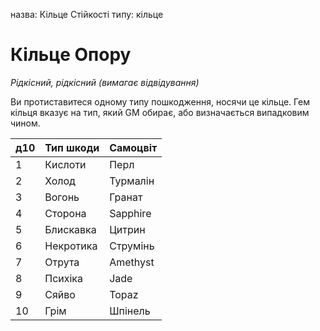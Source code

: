 назва: Кільце Стійкості типу: кільце

# Кільце Опору
_Рідкісний, рідкісний (вимагає відвідування)_

Ви протиставитеся одному типу пошкодження, носячи це кільце. Гем кільця вказує на тип, який GM обирає, або визначається випадковим чином.

| д10 | Тип шкоди | Самоцвіт |
| --- | --------- | -------- |
| 1   | Кислоти   | Перл     |
| 2   | Холод     | Турмалін |
| 3   | Вогонь    | Гранат   |
| 4   | Сторона   | Sapphire |
| 5   | Блискавка | Цитрин   |
| 6   | Некротика | Струмінь |
| 7   | Отрута    | Amethyst |
| 8   | Психіка   | Jade     |
| 9   | Сяйво     | Topaz    |
| 10  | Грім      | Шпінель  |